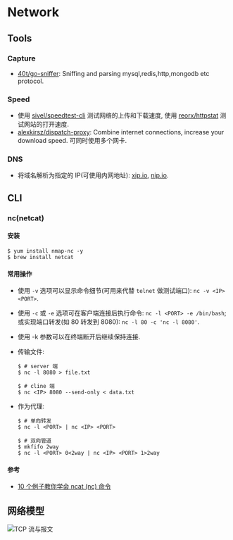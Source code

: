 # Network

## Tools
### Capture
* [40t/go-sniffer](https://github.com/40t/go-sniffer): Sniffing and parsing mysql,redis,http,mongodb etc protocol. 


### Speed

* 使用 [sivel/speedtest-cli](https://github.com/sivel/speedtest-cli) 测试网络的上传和下载速度, 使用 [reorx/httpstat](https://github.com/reorx/httpstat) 测试网站的打开速度.
* [alexkirsz/dispatch-proxy](https://github.com/alexkirsz/dispatch-proxy): Combine internet connections, increase your download speed. 可同时使用多个网卡.

### DNS
* 将域名解析为指定的 IP(可使用内网地址): [xip.io](http://xip.io/), [nip.io](http://nip.io/).

## CLI
### nc(netcat)
#### 安装

```shell
$ yum install nmap-nc -y
$ brew install netcat
```

#### 常用操作
* 使用 `-v` 选项可以显示命令细节(可用来代替 `telnet` 做测试端口): `nc -v <IP> <PORT>`.
* 使用 `-c` 或 `-e` 选项可在客户端连接后执行命令: `nc -l <PORT> -e /bin/bash`; 或实现端口转发(如 80 转发到 8080): `nc -l 80 -c 'nc -l 8080'`.
* 使用 -k 参数可以在终端断开后继续保持连接.
* 传输文件:

    ```shell
    $ # server 端
    $ nc -l 8080 > file.txt
    
    $ # cline 端
    $ nc <IP> 8080 --send-only < data.txt
    ```
    
* 作为代理:

    ```shell
    $ # 单向转发
    $ nc -l <PORT> | nc <IP> <PORT>
    
    $ # 双向管道
    $ mkfifo 2way
    $ nc -l <PORT> 0<2way | nc <IP> <PORT> 1>2way
    ```
    
#### 参考
* [10 个例子教你学会 ncat (nc) 命令](https://linux.cn/article-9190-1.html)


## 网络模型

![TCP 流与报文](https://files-kyo.oss-cn-hongkong.aliyuncs.com/FqHQj_TybNiDuLzSb3bJx-DFaQsY.png)
